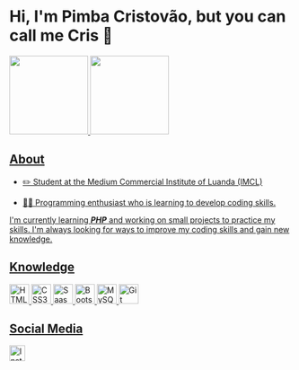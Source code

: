 # Hi, I'm Pimba Cristovão, but you can call me Cris 👋

<div>
  <a href="https://github.com/pimbacristovao">
  <img height="140em" src="https://github-readme-stats.vercel.app/api?username=pimbacristovao&show_icons=true&theme=dark&include_all_commits=true">
  <img height="140em" src="https://github-readme-stats.vercel.app/api/top-langs/?username=pimbacristovao&layout=compact&langs_count=16&theme=dark">
</div>

## About

- ✏️ Student at the Medium Commercial Institute of Luanda (IMCL)

- 👨‍💻 Programming enthusiast who is learning to develop coding skills.

I'm currently learning **_PHP_** and working on small projects to practice my skills. I'm always looking for ways to improve my coding skills and gain new knowledge.
  
## Knowledge

<div style="display: inline_block">
<img src="https://devicons.railway.app/i/html5.svg" alt="HTML5" height="35" />
<img src="https://devicons.railway.app/i/css3.svg" alt="CSS3" height="35" />
<img src="https://devicons.railway.app/i/sass.svg" alt="Saas" height="35" />
<img src="https://devicons.railway.app/i/bootstrap.svg" alt="Bootstarp" height="35" />
<img src="https://devicons.railway.app/i/mysql.svg" alt="MySQL" height="35" />
<img src="https://devicons.railway.app/i/git.svg" alt="Git" height="35" />
</div>
  
## Social Media

<div>
  <a href="https://www.instagram.com/aldaircristovaoof/" target="_blank"><img src="https://upload.wikimedia.org/wikipedia/commons/e/e7/Instagram_logo_2016.svg" alt="Instagram" height="28"/></a>
</div>
